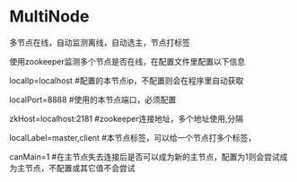 # MultiNode
多节点在线，自动监测离线，自动选主，节点打标签

使用zookeeper监测多个节点是否在线，在配置文件里配置以下信息

localIp=localhost #配置的本节点ip，不配置则会在程序里自动获取

localPort=8888 #使用的本节点端口，必须配置

zkHost=localhost:2181 #zookeeper连接地址，多个地址使用,分隔

localLabel=master,client #本节点标签，可以给一个节点打多个标签，

canMain=1 #在主节点失去连接后是否可以成为新的主节点，配置为1则会尝试成为主节点，不配置或其它值不会尝试

